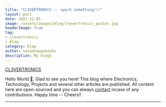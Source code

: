 ```yaml
---
title: "CL3VERTRONICS -- spark something!!!"
layout: post
date: 2021-12-05
image: /assets/images/blog/clevertronics_poster.jpg
headerImage: true
tag:
- clevertronics
- blog
category: blog
author: navadeepganeshu
description: My blogs
---
```


[CL3VERTRONICS](www.clevertronics.blogspot.com)

Hello World 👋, Glad to see you here! 
This blog where Electronics, Technology, Projects and several other articles are published. All content here are open-sourced and you can always [contact](mailto:navadeepganesh.ngu@gmail.com) incase of any contributions. Happy time -- Cheers!!

---